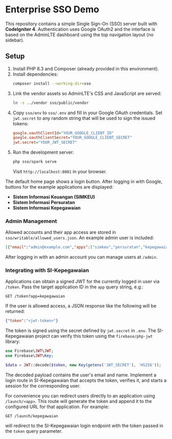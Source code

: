 # Enterprise SSO Demo

This repository contains a simple Single Sign-On (SSO) server built with **CodeIgniter 4**. Authentication uses Google OAuth2 and the interface is based on the AdminLTE dashboard using the top navigation layout (no sidebar).


## Setup

1. Install PHP 8.3 and Composer (already provided in this environment).
2. Install dependencies:
   ```bash
   composer install --working-dir=sso
   ```
3. Link the vendor assets so AdminLTE's CSS and JavaScript are served:
   ```bash
   ln -s ../vendor sso/public/vendor
   ```
4. Copy `sso/env` to `sso/.env` and fill in your Google OAuth credentials.
   Set `jwt.secret` to any random string that will be used to sign the issued
   tokens:
   ```ini
   google.oauthClientId="YOUR_GOOGLE_CLIENT_ID"
   google.oauthClientSecret="YOUR_GOOGLE_CLIENT_SECRET"
   jwt.secret="YOUR_JWT_SECRET"
   ```
5. Run the development server:
   ```bash
   php sso/spark serve
   ```
   Visit `http://localhost:8081` in your browser.

The default home page shows a login button. After logging in with Google, buttons for the example applications are displayed:

- **Sistem Informasi Keuangan (SIMKEU)**
- **Sistem Informasi Persuratan**
- **Sistem Informasi Kepegawaian**

### Admin Management

Allowed accounts and their app access are stored in `sso/writable/allowed_users.json`.
An example admin user is included:

```json
[{"email":"admin@example.com","apps":["simkeu","persuratan","kepegawaian"],"is_admin":true}]
```

After logging in with an admin account you can manage users at `/admin`.

### Integrating with SI-Kepegawaian

Applications can obtain a signed JWT for the currently logged in user via
`/token`. Pass the target application ID in the `app` query string, e.g.:

```
GET /token?app=kepegawaian
```

If the user is allowed access, a JSON response like the following will be
returned:

```json
{"token":"<jwt-token>"}
```

The token is signed using the secret defined by `jwt.secret` in `.env`. The
SI-Kepegawaian project can verify this token using the `firebase/php-jwt`
library:

```php
use Firebase\JWT\JWT;
use Firebase\JWT\Key;

$data = JWT::decode($token, new Key(getenv('JWT_SECRET'), 'HS256'));
```

The decoded payload contains the user's email and name. Implement a login route
in SI-Kepegawaian that accepts the token, verifies it, and starts a session for
the corresponding user.

For convenience you can redirect users directly to an application using
`/launch/<app>`. This route will generate the token and append it to the
configured URL for that application. For example:

```
GET /launch/kepegawaian
```

will redirect to the SI-Kepegawaian login endpoint with the token passed in the
`token` query parameter.
